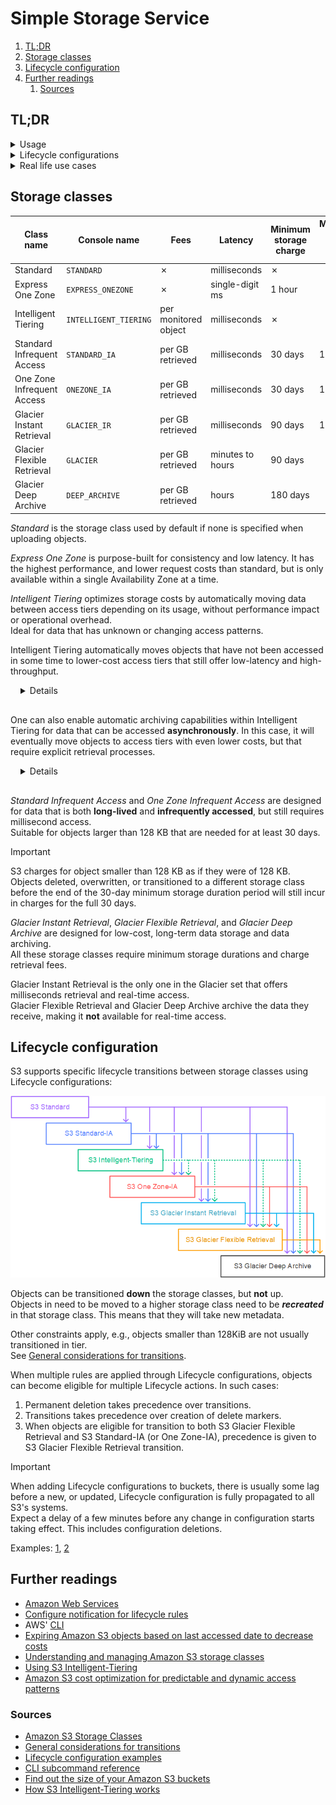 # Simple Storage Service

1. [TL;DR](#tldr)
1. [Storage classes](#storage-classes)
1. [Lifecycle configuration](#lifecycle-configuration)
1. [Further readings](#further-readings)
   1. [Sources](#sources)

## TL;DR

<details>
  <summary>Usage</summary>

```sh
# List all buckets.
aws s3 ls
aws s3api list-buckets --output 'json' --query 'Buckets[].Name'
aws s3api list-buckets --output 'yaml-stream' | yq -r '.[].Buckets[].Name' -

# List prefixes and objects in buckets.
# Adding the trailing '/' or '--recurse' lists the content of prefixes.
aws s3 ls 's3://my-bucket'
aws s3 ls --recursive 's3://my-bucket/prefix/'
aws s3 ls 's3://arn:aws:s3:us-west-2:123456789012:accesspoint/myaccesspoint/'

# Find the size of buckets or objects.
# It will list all the contents *and* give a total size at the end.
aws s3 ls --human-readable --recursive --summarize 's3://my-bucket'
aws s3 ls … 's3://my-bucket/prefix/'

# Create buckets.
aws s3 mb 's3://my-bucket'

# Copy files to or from buckets.
aws s3 cp 'test.txt' 's3://my-bucket/test4.txt'
aws s3 cp 'test.txt' 's3://my-bucket/test2.txt' --expires '2024-10-01T20:30:00Z'
aws s3 cp 's3://my-bucket/test.txt' 'test2.txt'
aws s3 cp 's3://my-bucket/test.txt' 's3://my-bucket/test5.txt'
aws s3 cp 's3://my-bucket/test.txt' 's3://my-other-bucket/'
aws s3 cp 's3://my-bucket' '.' --recursive
aws s3 cp 'myDir' 's3://my-bucket/' --recursive --exclude "*.jpg"
aws s3 cp 's3://my-bucket/logs/' 's3://my-bucket2/logs/' --recursive \
  --exclude "*" --include "*.log"
aws s3 cp 's3://my-bucket/test.txt' 's3://my-bucket/test2.txt' \
    --acl 'public-read-write'
aws s3 cp 'file.txt' 's3://my-bucket/' \
  --grants read=uri='http://acs.amazonaws.com/groups/global/AllUsers' \
    'full=id=79a59df900b949e55d96a1e698fbacedfd6e09d98eacf8f8d5218e7cd47ef2be'
aws s3 cp 'mydoc.txt' 's3://arn:aws:s3:us-west-2:123456789012:accesspoint/myaccesspoint/mykey'

# Handle file streams.
# Useful for piping:
# - setting the source to '-' sends data from stdin
# - setting the destination to '-' sends data to stdout
aws s3 cp - 's3://my-bucket/stream.txt'
aws s3 cp - 's3://my-bucket/stream.txt' --expected-size '54760833024'
aws s3 cp 's3://my-bucket/stream.txt' -

# Directly print the contents of files to stdout.
aws s3 cp --quiet 's3://my-bucket/file.txt' '-'
aws s3 cp --quiet 's3://my-bucket/file.txt' '/dev/stdout'

# Remove objects.
aws s3 rm 's3://my-bucket/prefix-name' --recursive --dryrun

# Sync buckets.
aws s3 sync '.' 's3://my-bucket'
aws s3 sync 's3://my-bucket' '.' --delete
aws s3 sync 's3://my-bucket' 's3://my-other-bucket' --exclude "*.jpg"
aws s3 sync 's3://my-us-west-2-bucket' 's3://my-eu-east-1-bucket' \
  --source-region 'us-west-2' --region 'eu-east-1'
aws s3 sync '.' 's3://arn:aws:s3:us-west-2:123456789012:accesspoint/myaccesspoint/'

# Delete buckets.
aws s3 rb 's3://my-bucket'
aws s3 rb 's3://my-bucket' --force

# Check permissions.
aws s3api get-bucket-acl --bucket 'my-bucket'
```

</details>

<details>
  <summary>Lifecycle configurations</summary>

```sh
# Manage lifecycle configurations.
# Operations on lifecycle rules take a while.
aws s3api get-bucket-lifecycle-configuration --bucket 'bucketName'
aws s3api put-bucket-lifecycle-configuration --bucket 'bucketName' \
  --lifecycle-configuration 'file://lifecycle.definition.json'
aws s3api delete-bucket-lifecycle-configuration --bucket 'bucketName'
```

</details>

<details>
  <summary>Real life use cases</summary>

```sh
# Get objects with their storage class.
aws s3api list-objects --bucket 'my-bucket' \
  --query 'Contents[].{Key: Key, StorageClass: StorageClass}'

# Show tags on objects.
aws s3api list-objects-v2 \
  --bucket 'my-bucket' --prefix 'someObjectsInHereAreTagged' \
  --query 'Contents[*].Key' --output text \
| xargs -n 1 \
    aws s3api get-object-tagging --bucket 'my-bucket' --query 'TagSet[*]' --key
```

</details>

## Storage classes

| Class name                 | Console name          | Fees                 | Latency          | Minimum storage charge | Minimum billed object size | # of AZs |
| -------------------------- | --------------------- | -------------------- | ---------------- | ---------------------- | -------------------------- | -------- |
| Standard                   | `STANDARD`            | ✗                    | milliseconds     | ✗                      |                            | 3+       |
| Express One Zone           | `EXPRESS_ONEZONE`     | ✗                    | single-digit ms  | 1 hour                 |                            | 1        |
| Intelligent Tiering        | `INTELLIGENT_TIERING` | per monitored object | milliseconds     | ✗                      |                            | 3+       |
| Standard Infrequent Access | `STANDARD_IA`         | per GB retrieved     | milliseconds     | 30 days                | 128 KB                     | 3+       |
| One Zone Infrequent Access | `ONEZONE_IA`          | per GB retrieved     | milliseconds     | 30 days                | 128 KB                     | 1        |
| Glacier Instant Retrieval  | `GLACIER_IR`          | per GB retrieved     | milliseconds     | 90 days                | 128 KB                     | 3+       |
| Glacier Flexible Retrieval | `GLACIER`             | per GB retrieved     | minutes to hours | 90 days                |                            | 3+       |
| Glacier Deep Archive       | `DEEP_ARCHIVE`        | per GB retrieved     | hours            | 180 days               |                            | 3+       |

_Standard_ is the storage class used by default if none is specified when uploading objects.

_Express One Zone_ is purpose-built for consistency and low latency. It has the highest performance, and lower request
costs than standard, but is only available within a single Availability Zone at a time.

_Intelligent Tiering_ optimizes storage costs by automatically moving data between access tiers depending on its usage,
without performance impact or operational overhead.<br/>
Ideal for data that has unknown or changing access patterns.

Intelligent Tiering automatically moves objects that have not been accessed in some time to lower-cost access tiers that
still offer low-latency and high-throughput.

<details style='padding: 0 0 1rem 1rem'>

Objects in Intelligent Tiering are stored automatically in the following tiers:

- _Frequent Access_: contains objects that are uploaded, or transitioned, to the storage class.
- _Infrequent Access_: contains objects that have not been accessed for **30 consecutive days**.
- _Archive Instant Access_: contains objects that have not been accessed for **90 consecutive days**.

> [!important]
> Object less than 128 KB in size are **not** eligible for auto-tiering. These objects are kept in the Frequent Access
> tier at all times.

</details>

One can also enable automatic archiving capabilities within Intelligent Tiering for data that can be accessed
**asynchronously**. In this case, it will eventually move objects to access tiers with even lower costs, but that
require explicit retrieval processes.

<details style='padding: 0 0 1rem 1rem'>

The optional archive access tiers are the following:

- _Archive Access_: archives objects that have not been accessed for **at least 90 consecutive days**.
- _Deep Archive Access_: archives objects that have not been accessed for **at least 180 consecutive days**.

Objects in the Archive Access or Deep Archive Access tiers **must first be restored** to higher tiers by using the
`RestoreObject` action.

</details>

_Standard Infrequent Access_ and _One Zone Infrequent Access_ are designed for data that is both **long-lived** and
**infrequently accessed**, but still requires millisecond access.<br/>
Suitable for objects larger than 128 KB that are needed for at least 30 days.

> [!important]
> S3 charges for object smaller than 128 KB as if they were of 128 KB.<br/>
> Objects deleted, overwritten, or transitioned to a different storage class before the end of the 30-day minimum
> storage duration period will still incur in charges for the full 30 days.

_Glacier Instant Retrieval_, _Glacier Flexible Retrieval_, and _Glacier Deep Archive_ are designed for low-cost,
long-term data storage and data archiving.<br/>
All these storage classes require minimum storage durations and charge retrieval fees.

Glacier Instant Retrieval is the only one in the Glacier set that offers milliseconds retrieval and real-time
access.<br/>
Glacier Flexible Retrieval and Glacier Deep Archive archive the data they receive, making it **not** available for
real-time access.

## Lifecycle configuration

S3 supports specific lifecycle transitions between storage classes using Lifecycle configurations:

![supported storage classes transitions](s3%20supported%20storage%20classes%20transitions.png)

Objects can be transitioned **down** the storage classes, but **not** up.<br/>
Objects in need to be moved to a higher storage class need to be **_recreated_** in that storage class. This means that
they will take new metadata.

Other constraints apply, e.g., objects smaller than 128KiB are not usually transitioned in tier.<br/>
See [General considerations for transitions][lifecycle  general considerations for transitions].

When multiple rules are applied through Lifecycle configurations, objects can become eligible for multiple Lifecycle
actions. In such cases:

1. Permanent deletion takes precedence over transitions.
1. Transitions takes precedence over creation of delete markers.
1. When objects are eligible for transition to both S3 Glacier Flexible Retrieval and S3 Standard-IA (or One Zone-IA),
   precedence is given to S3 Glacier Flexible Retrieval transition.

> [!important]
> When adding Lifecycle configurations to buckets, there is usually some lag before a new, or updated, Lifecycle
> configuration is fully propagated to all S3's systems.<br/>
> Expect a delay of a few minutes before any change in configuration starts taking effect. This includes configuration
> deletions.

Examples: [1][lifecycle  configuration examples], [2][s3 lifecycle rules examples]

## Further readings

- [Amazon Web Services]
- [Configure notification for lifecycle rules][lifecycle  configure notification]
- AWS' [CLI]
- [Expiring Amazon S3 objects based on last accessed date to decrease costs]
- [Understanding and managing Amazon S3 storage classes]
- [Using S3 Intelligent-Tiering]
- [Amazon S3 cost optimization for predictable and dynamic access patterns]

### Sources

- [Amazon S3 Storage Classes]
- [General considerations for transitions][lifecycle  general considerations for transitions]
- [Lifecycle configuration examples][lifecycle  configuration examples]
- [CLI subcommand reference]
- [Find out the size of your Amazon S3 buckets]
- [How S3 Intelligent-Tiering works]

<!--
  Reference
  ═╬═Time══
  -->

<!-- In-article sections -->
<!-- Knowledge base -->
[amazon web services]: README.md
[cli]: cli.md

<!-- Files -->
[s3 lifecycle rules examples]: ../../../examples/aws/s3.lifecycle-rules

<!-- Upstream -->
[Amazon S3 cost optimization for predictable and dynamic access patterns]: https://aws.amazon.com/blogs/storage/amazon-s3-cost-optimization-for-predictable-and-dynamic-access-patterns/
[amazon s3 storage classes]: https://aws.amazon.com/s3/storage-classes/
[cli subcommand reference]: https://docs.aws.amazon.com/cli/latest/reference/s3/
[expiring amazon s3 objects based on last accessed date to decrease costs]: https://aws.amazon.com/blogs/architecture/expiring-amazon-s3-objects-based-on-last-accessed-date-to-decrease-costs/
[find out the size of your amazon s3 buckets]: https://aws.amazon.com/blogs/storage/find-out-the-size-of-your-amazon-s3-buckets/
[how s3 intelligent-tiering works]: https://docs.aws.amazon.com/AmazonS3/latest/userguide/intelligent-tiering-overview.html
[lifecycle  configuration examples]: https://docs.aws.amazon.com/AmazonS3/latest/userguide/lifecycle-configuration-examples.html
[lifecycle  configure notification]: https://docs.aws.amazon.com/AmazonS3/latest/userguide/lifecycle-configure-notification.html
[lifecycle  general considerations for transitions]: https://docs.aws.amazon.com/AmazonS3/latest/userguide/lifecycle-transition-general-considerations.html
[Understanding and managing Amazon S3 storage classes]: https://docs.aws.amazon.com/AmazonS3/latest/userguide/storage-class-intro.html
[Using S3 Intelligent-Tiering]: https://docs.aws.amazon.com/AmazonS3/latest/userguide/using-intelligent-tiering.html

<!-- Others -->
